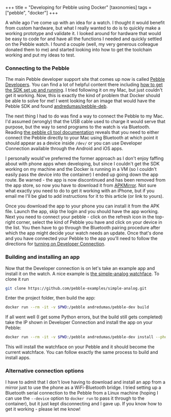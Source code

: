 +++
title = "Developing for Pebble using Docker"
[taxonomies]
tags = ["pebble", "docker"]
+++

A while ago I've come up with an idea for a watch. I thought it would benefit
from custom hardware, but what I really wanted to do is to quickly make a
working prototype and validate it. I looked around for hardware that would be
easy to code for and have all the functions I needed and quickly settled on the
Pebble watch. I found a couple (well, my very generous colleague donated them
to me) and started looking into how to get the toolchain working and put my
ideas to test.

### Connecting to the Pebble

The main Pebble developer support site that comes up now is called [Pebble
Developers](https://developer.rebble.io/developer.pebble.com/index.html). You
can find a lot of helpful content there including [how to get the SDK set up and
running](https://developer.rebble.io/developer.pebble.com/sdk/install/index.html).
I tried following it on my Mac, but just couldn't get it working. Now, this is
exactly the kind of problem that Docker should be able to solve for me! I went
looking for an image that would have the Pebble SDK and found
[andredumas/pebble-deb](https://hub.docker.com/r/andredumas/pebble-dev).

The next thing I had to do was find a way to connect the Pebble to my Mac. I'd
assumed (wrongly) that the USB cable used to charge it would serve that
purpose, but the way to send programs to the watch is via Bluetooth. Reading
[the pebble cli tool documentation](https://developer.rebble.io/developer.pebble.com/guides/tools-and-resources/developer-connection/index.html)
reveals that you need to either connect the Pebble directly to your Mac using
Bluetooth at which point it should appear as a device inside `/dev/` or you can
use Developer Connection available through the Android and iOS apps.

I personally would've preferred the former approach as I don't enjoy faffing
about with phone apps when developing, but since I couldn't get the SDK working
on my machine and the Docker is running in a VM (so I couldn't easily pass the
device into the container) I ended up going down the app route. Be warned - the
app is now discontinued and has been removed from the app store, so now you
have to download it from
[APKMirror](https://play.google.com/store/apps/details?id=hu.czandor.pebblerebblehelper).
Not sure what exactly you need to do to get it working with an iPhone, but if
you email me I'll be glad to add instructions for it to this article (or link
to yours).

Once you download the app to your phone you can install it from the APK file.
Launch the app, skip the login and you should have the app working. Next you
need to connect your pebble - click on the refresh icon in the top-right
corner, select the kind of Pebble you have and click on your device in the
list. You then have to go through the Bluetooth pairing procedure after which
the app might decide your watch needs an update. Once that's done and you have
connected your Pebble to the app you'll need to follow the directions for
[turning on Developer Connection](https://developer.rebble.io/developer.pebble.com/guides/tools-and-resources/developer-connection/index.html).

### Building and installing an app

Now that the Developer connection is on let's take an example app and install
it on the watch. A nice example is [the simple-analog
watchface](https://github.com/pebble-examples/simple-analog/). To clone it run
```sh
git clone https://github.com/pebble-examples/simple-analog.git
```
Enter the project folder, then build the app:
```sh
docker run --rm -it -v $PWD:/pebble andredumas/pebble-dev build
```
If all went well (I get some Python errors, but the build still gets completed)
take the IP shown in Developer Connection and install the app on your Pebble:
```sh
docker run --rm -it -v $PWD:/pebble andredumas/pebble-dev install --phone=192.168.0.1
```
This will install the watchface on your Pebble and it should become the current
watchface. You can follow exactly the same process to build and install apps.

### Alternative connection options

I have to admit that I don't love having to download and install an app from a
mirror just to use the phone as a WiFi-Bluetooth bridge. I tried setting up
a Bluetooth serial connection to the Pebble from a Linux machine (hoping I can
use the `--device` option to `docker run` to pass it through to the container),
but it just kept disconnecting and I gave up. If you know how to get it
working - please let me know!
